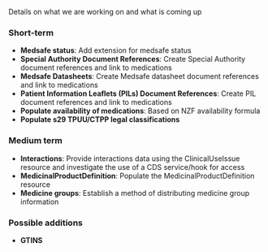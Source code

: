 Details on what we are working on and what is coming up

### Short-term

- **Medsafe status**: Add extension for medsafe status
- **Special Authority Document References**: Create Special Authority document references and link to medications
- **Medsafe Datasheets**: Create Medsafe datasheet document references and link to medications
- **Patient Information Leaflets (PILs) Document References**: Create PIL document references and link to medications
- **Populate availability of medications**: Based on NZF availability formula
- **Populate s29 TPUU/CTPP legal classifications**

### Medium term

- **Interactions**: Provide interactions data using the ClinicalUseIssue resource and investigate the use of a CDS service/hook for access
- **MedicinalProductDefinition**: Populate the MedicinalProductDefinition resource
- **Medicine groups**: Establish a method of distributing medicine group information

### Possible additions

- **GTINS**
